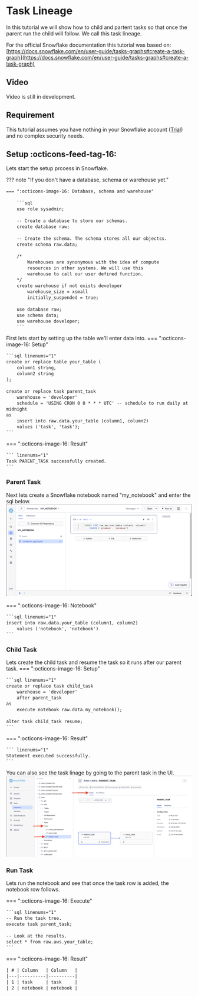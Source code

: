# Task Lineage
In this tutorial we will show how to child and partent tasks so that once the parent run the child will follow. We call this task lineage.

For the official Snowflake documentation this tutorial was based on:
[https://docs.snowflake.com/en/user-guide/tasks-graphs#create-a-task-graph](https://docs.snowflake.com/en/user-guide/tasks-graphs#create-a-task-graph)

## Video
Video is still in development.

## Requirement
This tutorial assumes you have nothing in your Snowflake account ([Trial](https://signup.snowflake.com/)) and no complex security needs.

## Setup :octicons-feed-tag-16:
Lets start the setup prcoess in Snowflake. 

??? note "If you don't have a database, schema or warehouse yet."

    === ":octicons-image-16: Database, schema and warehouse"

        ```sql
        use role sysadmin;
        
        -- Create a database to store our schemas.
        create database raw;

        -- Create the schema. The schema stores all our objectss.
        create schema raw.data;

        /*
            Warehouses are synonymous with the idea of compute
            resources in other systems. We will use this
            warehouse to call our user defined function.
        */
        create warehouse if not exists developer 
            warehouse_size = xsmall
            initially_suspended = true;

        use database raw;
        use schema data;
        use warehouse developer;
        ```


First lets start by setting up the table we'll enter data into.
=== ":octicons-image-16: Setup"

    ```sql linenums="1"
    create or replace table your_table (
        column1 string,
        column2 string
    );

    create or replace task parent_task
        warehouse = 'developer'
        schedule = 'USING CRON 0 0 * * * UTC' -- schedule to run daily at midnight
    as
        insert into raw.data.your_table (column1, column2)
        values ('task', 'task');
    ```   

=== ":octicons-image-16: Result"

    ``` linenums="1"
    Task PARENT_TASK successfully created.
    ```

### Parent Task

Next lets create a Snowflake notebook named "my_notebook" and enter the sql below.
![Add notebook](images/01.png)

=== ":octicons-image-16: Notebook"

    ```sql linenums="1"
    insert into raw.data.your_table (column1, column2)
        values ('notebook', 'notebook')
    ```

### Child Task

Lets create the child task and resume the task so it runs after our parent task.
=== ":octicons-image-16: Setup"

    ```sql linenums="1"
    create or replace task child_task
        warehouse = 'developer'
        after parent_task
    as
        execute notebook raw.data.my_notebook();

    alter task child_task resume;
    ```

=== ":octicons-image-16: Result"

    ``` linenums="1"
    Statement executed successfully.
    ```
You can also see the task linage by going to the parent task in the UI.
![Lineage](images/02.png)

### Run Task
Lets run the notebook and see that once the task row is added, the notebook row follows.

=== ":octicons-image-16: Execute"

    ```sql linenums="1"
    -- Run the task tree.
    execute task parent_task;

    -- Look at the results.
    select * from raw.aws.your_table;
    ```

=== ":octicons-image-16: Result"

    | # | Column   | Column   |
    |---|----------|----------|
    | 1 | task     | task     |
    | 2 | notebook | notebook |

